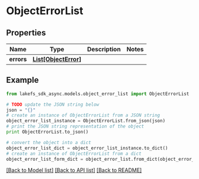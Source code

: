 # ObjectErrorList


## Properties
Name | Type | Description | Notes
------------ | ------------- | ------------- | -------------
**errors** | [**List[ObjectError]**](ObjectError.md) |  | 

## Example

```python
from lakefs_sdk_async.models.object_error_list import ObjectErrorList

# TODO update the JSON string below
json = "{}"
# create an instance of ObjectErrorList from a JSON string
object_error_list_instance = ObjectErrorList.from_json(json)
# print the JSON string representation of the object
print ObjectErrorList.to_json()

# convert the object into a dict
object_error_list_dict = object_error_list_instance.to_dict()
# create an instance of ObjectErrorList from a dict
object_error_list_form_dict = object_error_list.from_dict(object_error_list_dict)
```
[[Back to Model list]](../README.md#documentation-for-models) [[Back to API list]](../README.md#documentation-for-api-endpoints) [[Back to README]](../README.md)


